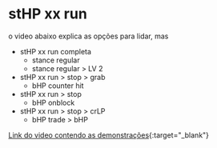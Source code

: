 # stHP xx run
o video abaixo explica as opções para lidar, mas
- stHP xx run completa
    - stance regular
    - stance regular > LV 2
- stHP xx run > stop > grab 
    - bHP counter hit
- stHP xx run > stop
    - bHP onblock
- stHP xx run > stop > crLP
    - bHP trade > bHP

[Link do video contendo as demonstrações](https://x.com/agoaniki/status/1864508730483855750/video/2){:target="_blank"}